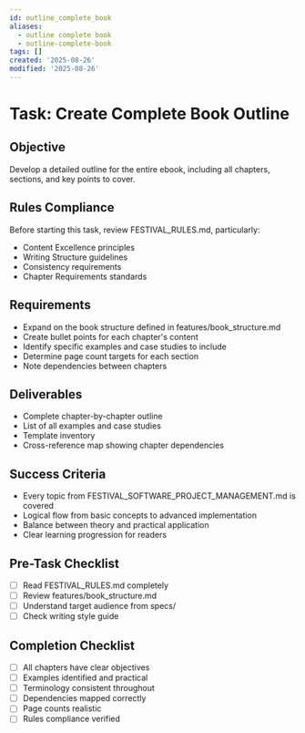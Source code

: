 ```yaml
---
id: outline_complete_book
aliases:
  - outline complete book
  - outline-complete-book
tags: []
created: '2025-08-26'
modified: '2025-08-26'
---
```


# Task: Create Complete Book Outline

## Objective

Develop a detailed outline for the entire ebook, including all chapters,
sections, and key points to cover.

## Rules Compliance

Before starting this task, review FESTIVAL_RULES.md, particularly:

- Content Excellence principles
- Writing Structure guidelines
- Consistency requirements
- Chapter Requirements standards

## Requirements

- Expand on the book structure defined in features/book_structure.md
- Create bullet points for each chapter's content
- Identify specific examples and case studies to include
- Determine page count targets for each section
- Note dependencies between chapters

## Deliverables

- Complete chapter-by-chapter outline
- List of all examples and case studies
- Template inventory
- Cross-reference map showing chapter dependencies

## Success Criteria

- Every topic from FESTIVAL_SOFTWARE_PROJECT_MANAGEMENT.md is covered
- Logical flow from basic concepts to advanced implementation
- Balance between theory and practical application
- Clear learning progression for readers

## Pre-Task Checklist

- [ ] Read FESTIVAL_RULES.md completely
- [ ] Review features/book_structure.md
- [ ] Understand target audience from specs/
- [ ] Check writing style guide

## Completion Checklist

- [ ] All chapters have clear objectives
- [ ] Examples identified and practical
- [ ] Terminology consistent throughout
- [ ] Dependencies mapped correctly
- [ ] Page counts realistic
- [ ] Rules compliance verified
